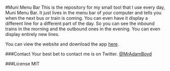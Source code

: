 #Muni Menu Bar
This is the repository for my small tool that I use every day, Muni Menu Bar. It just lives in the menu bar of your computer and tells you when the next bus or train is coming. You can even have it display a different line for a different part of the day. So you can see the inbound trains in the morning and the outbound ones in the evening. You can even display entirely new lines.

You can view the website and download the app [here](http://mradamboyd.github.io/MuniMenuBar/).

###Contact
Your best bet to contact me is on Twitter. [@MrAdamBoyd](https://twitter.com/MrAdamBoyd)

###License
MIT
